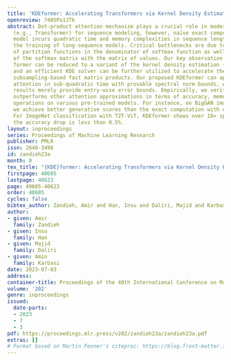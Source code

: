 ```yaml
---
title: 'KDEformer: Accelerating Transformers via Kernel Density Estimation'
openreview: 7405Po1JTk
abstract: Dot-product attention mechanism plays a crucial role in modern deep architectures
  (e.g., Transformer) for sequence modeling, however, naïve exact computation of this
  model incurs quadratic time and memory complexities in sequence length, hindering
  the training of long-sequence models. Critical bottlenecks are due to the computation
  of partition functions in the denominator of softmax function as well as the multiplication
  of the softmax matrix with the matrix of values. Our key observation is that the
  former can be reduced to a variant of the kernel density estimation (KDE) problem,
  and an efficient KDE solver can be further utilized to accelerate the latter via
  subsampling-based fast matrix products. Our proposed KDEformer can approximate the
  attention in sub-quadratic time with provable spectral norm bounds, while all prior
  results merely provide entry-wise error bounds. Empirically, we verify that KDEformer
  outperforms other attention approximations in terms of accuracy, memory, and arithmetic
  operations on various pre-trained models. For instance, on BigGAN image generation
  we achieve better generative scores than the exact computation with over 4× speedup.
  For ImageNet classification with T2T-ViT, KDEformer shows over 18× speedup while
  the accuracy drop is less than 0.5%.
layout: inproceedings
series: Proceedings of Machine Learning Research
publisher: PMLR
issn: 2640-3498
id: zandieh23a
month: 0
tex_title: "{KDE}former: Accelerating Transformers via Kernel Density Estimation"
firstpage: 40605
lastpage: 40623
page: 40605-40623
order: 40605
cycles: false
bibtex_author: Zandieh, Amir and Han, Insu and Daliri, Majid and Karbasi, Amin
author:
- given: Amir
  family: Zandieh
- given: Insu
  family: Han
- given: Majid
  family: Daliri
- given: Amin
  family: Karbasi
date: 2023-07-03
address: 
container-title: Proceedings of the 40th International Conference on Machine Learning
volume: '202'
genre: inproceedings
issued:
  date-parts:
  - 2023
  - 7
  - 3
pdf: https://proceedings.mlr.press/v202/zandieh23a/zandieh23a.pdf
extras: []
# Format based on Martin Fenner's citeproc: https://blog.front-matter.io/posts/citeproc-yaml-for-bibliographies/
---
```

